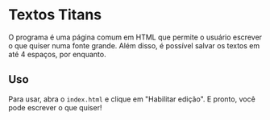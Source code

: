 # Textos Titans

O programa é uma página comum em HTML que permite o usuário escrever o que quiser numa fonte grande. Além disso, é possível salvar os textos em até 4 espaços, por enquanto.

## Uso

Para usar, abra o `index.html` e clique em "Habilitar edição". E pronto, você pode escrever o que quiser!
